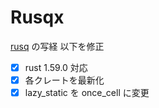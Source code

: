 # Rusqx
[rusq](https://github.com/hajifkd/rusq) の写経
以下を修正
- [x] rust 1.59.0 対応
- [x] 各クレートを最新化
- [x] lazy_static を once_cell に変更
